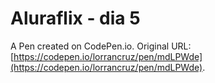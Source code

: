 # Aluraflix - dia 5

A Pen created on CodePen.io. Original URL: [https://codepen.io/lorrancruz/pen/mdLPWde](https://codepen.io/lorrancruz/pen/mdLPWde).

